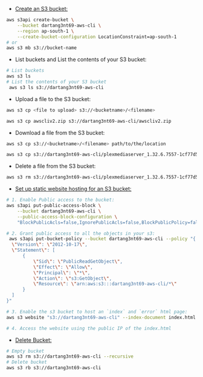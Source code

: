 - [Create an S3 bucket:](https://docs.aws.amazon.com/cli/latest/userguide/cli-services-s3-commands.html)
```bash
aws s3api create-bucket \
    --bucket dartang3nt69-aws-cli \
    --region ap-south-1 \
    --create-bucket-configuration LocationConstraint=ap-south-1
# or
aws s3 mb s3://bucket-name
```
- List buckets and List the contents of your S3 bucket:
```bash
# List buckets
aws s3 ls
# List the contents of your S3 bucket
 aws s3 ls s3://dartang3nt69-aws-cli
```
- Upload a file to the S3 bucket:
```bash
aws s3 cp <file to upload> s3://<bucketname>/<filename>

aws s3 cp awscliv2.zip s3://dartang3nt69-aws-cli/awscliv2.zip
```
- Download a file from the S3 bucket:
```bash
aws s3 cp s3://<bucketname>/<filename> path/to/the/location

aws s3 cp s3://dartang3nt69-aws-cli/plexmediaserver_1.32.6.7557-1cf77d501_arm64.deb .
```
- Delete a file from the S3 bucket:
```bash
aws s3 rm s3://dartang3nt69-aws-cli/plexmediaserver_1.32.6.7557-1cf77d501_arm64.deb
```
- [Set up static website hosting for an S3 bucket:](https://www.sammeechward.com/aws-cli-s3-static-website)
```bash
# 1. Enable Public access to the bucket:
aws s3api put-public-access-block \
    --bucket dartang3nt69-aws-cli \
    --public-access-block-configuration \
    "BlockPublicAcls=false,IgnorePublicAcls=false,BlockPublicPolicy=false,RestrictPublicBuckets=false"

# 2. Grant public access to all the objects in your s3:
 aws s3api put-bucket-policy --bucket dartang3nt69-aws-cli --policy "{
  \"Version\": \"2012-10-17\",
  \"Statement\": [
      {
          \"Sid\": \"PublicReadGetObject\",
          \"Effect\": \"Allow\",
          \"Principal\": \"*\",
          \"Action\": \"s3:GetObject\",
          \"Resource\": \"arn:aws:s3:::dartang3nt69-aws-cli/*\"
      }
  ]
}"

# 3. Enable the s3 bucket to host an `index` and `error` html page:
aws s3 website "s3://dartang3nt69-aws-cli" --index-document index.html --error-document index.html

# 4. Access the website using the public IP of the index.html
```
- [Delete Bucket:](https://docs.aws.amazon.com/AmazonS3/latest/userguide/empty-bucket.html)
```bash
# Empty bucket
aws s3 rm s3://dartang3nt69-aws-cli --recursive
# Delete bucket
aws s3 rb s3://dartang3nt69-aws-cli
```